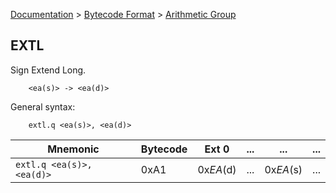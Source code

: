[Documentation](../../README.md) > [Bytecode Format](../README.md) > [Arithmetic Group](../InstructionsArithmetic.md)

## EXTL

Sign Extend Long.

        <ea(s)> -> <ea(d)>

General syntax:

        extl.q <ea(s)>, <ea(d)>

| Mnemonic | Bytecode | Ext 0 | ... | ... | ... |
| - | - | - | - | - | - |
| `extl.q <ea(s)>, <ea(d)>` | 0xA1 | 0x*EA*(d) | ... | 0x*EA*(s) | ... |
